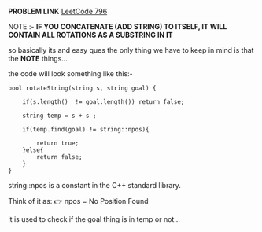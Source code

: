 **PROBLEM LINK** [LeetCode 796](https://leetcode.com/problems/rotate-string/)

NOTE :- **IF YOU CONCATENATE (ADD STRING) TO ITSELF, IT WILL CONTAIN ALL ROTATIONS AS A SUBSTRING IN IT**

so basically its and easy ques the only thing we have to keep in  mind is that the **NOTE** things...

the code will look something like this:-
    
    bool rotateString(string s, string goal) {
        
        if(s.length()  != goal.length()) return false;

        string temp = s + s ; 

        if(temp.find(goal) != string::npos){

            return true;
        }else{
            return false;
        }
    }

string::npos is a constant in the C++ standard library.

Think of it as:
👉 npos = No Position Found

it is used to check if the goal thing is in temp or not...
